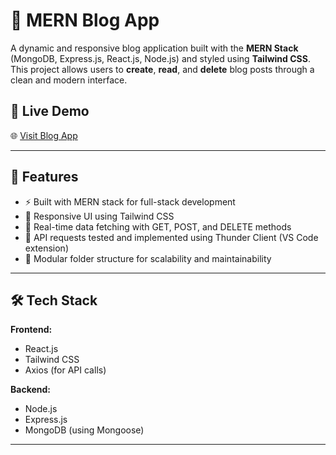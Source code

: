 # 📝 MERN Blog App

A dynamic and responsive blog application built with the **MERN Stack** (MongoDB, Express.js, React.js, Node.js) and styled using **Tailwind CSS**. This project allows users to **create**, **read**, and **delete** blog posts through a clean and modern interface.

## 🚀 Live Demo

🌐 [Visit Blog App](https://blog-app-seven-iota.vercel.app)

---

## 📌 Features

- ⚡ Built with MERN stack for full-stack development
- 🎨 Responsive UI using Tailwind CSS
- 🔄 Real-time data fetching with GET, POST, and DELETE methods
- 🔌 API requests tested and implemented using Thunder Client (VS Code extension)
- 🧱 Modular folder structure for scalability and maintainability

---

## 🛠️ Tech Stack

**Frontend:**
- React.js
- Tailwind CSS
- Axios (for API calls)

**Backend:**
- Node.js
- Express.js
- MongoDB (using Mongoose)

---
